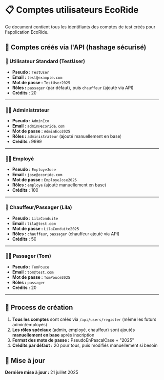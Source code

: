 # 📋 Comptes utilisateurs EcoRide

Ce document contient tous les identifiants des comptes de test créés pour l'application EcoRide.

## 🔐 Comptes créés via l'API (hashage sécurisé)

### 👤 Utilisateur Standard (TestUser)

-   **Pseudo :** `TestUser`
-   **Email :** `test@example.com`
-   **Mot de passe :** `TestUser2025`
-   **Rôles :** `passager` (par défaut), puis `chauffeur` (ajouté via API)
-   **Crédits :** 20

---

### 👨‍💼 Administrateur

-   **Pseudo :** `AdminEco`
-   **Email :** `admin@ecoride.com`
-   **Mot de passe :** `AdminEco2025`
-   **Rôles :** `administrateur` (ajouté manuellement en base)
-   **Crédits :** 9999

---

### 👷‍♂️ Employé

-   **Pseudo :** `EmployeJose`
-   **Email :** `jose@ecoride.com`
-   **Mot de passe :** `EmployeJose2025`
-   **Rôles :** `employe` (ajouté manuellement en base)
-   **Crédits :** 100

---

### 🚗 Chauffeur/Passager (Lila)

-   **Pseudo :** `LilaConduite`
-   **Email :** `lila@test.com`
-   **Mot de passe :** `LilaConduite2025`
-   **Rôles :** `chauffeur`, `passager` (chauffeur ajouté via API)
-   **Crédits :** 50

---

### 🧑‍🦲 Passager (Tom)

-   **Pseudo :** `TomPouce`
-   **Email :** `tom@test.com`
-   **Mot de passe :** `TomPouce2025`
-   **Rôles :** `passager`
-   **Crédits :** 20

---

## 📝 Process de création

1. **Tous les comptes** sont créés via `/api/users/register` (même les futurs admin/employés)
2. **Les rôles spéciaux** (admin, employé, chauffeur) sont ajoutés **manuellement en base** après inscription
3. **Format des mots de passe :** PseudoEnPascalCase + "2025"
4. **Crédits par défaut :** 20 pour tous, puis modifiés manuellement si besoin

## 🔄 Mise à jour

**Dernière mise à jour :** 21 juillet 2025
